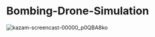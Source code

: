 # Bombing-Drone-Simulation
![kazam-screencast-00000_p0QBA8ko](https://user-images.githubusercontent.com/31614124/184340443-b94d7dc8-6bf4-4316-89dd-a30faefb420d.gif)
